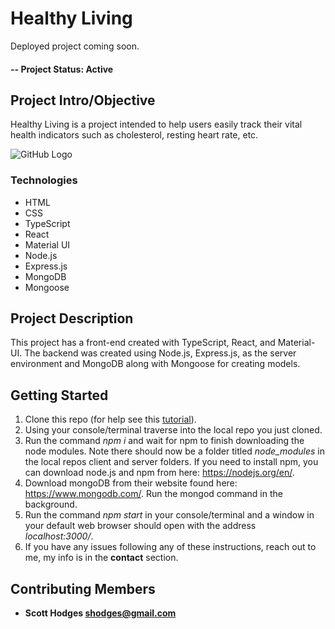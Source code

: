 # Healthy Living

Deployed project coming soon.

#### -- Project Status: Active

## Project Intro/Objective
Healthy Living is a project intended to help users easily track their vital health indicators such as cholesterol, resting heart rate, etc.

![GitHub Logo](client/public/sabotage.png)

### Technologies
* HTML
* CSS
* TypeScript
* React
* Material UI
* Node.js
* Express.js
* MongoDB
* Mongoose

## Project Description
This project has a front-end created with TypeScript, React, and Material-UI. The backend was created using Node.js, Express.js, 
as the server environment and MongoDB along with Mongoose for creating models.


## Getting Started

1. Clone this repo (for help see this [tutorial](https://help.github.com/articles/cloning-a-repository/)).
2. Using your console/terminal traverse into the local repo you just cloned.
3. Run the command *npm i* and wait for npm to finish downloading the node modules. Note there should now be a folder titled *node_modules* in the local repos client and server folders. If you need to install npm, you can download node.js and npm from here: https://nodejs.org/en/.
4. Download mongoDB from their website found here: https://www.mongodb.com/. Run the mongod command in the background.
5. Run the command *npm start* in your console/terminal and a window in your default web browser should open with the address *localhost:3000/*.
6. If you have any issues following any of these instructions, reach out to me, my info is in the **contact** section.


## Contributing Members
* **Scott Hodges shodges@gmail.com**

